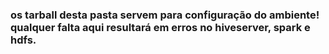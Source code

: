 ### os tarball desta pasta servem para configuração do ambiente! qualquer falta aqui resultará em erros no hiveserver, spark e hdfs.